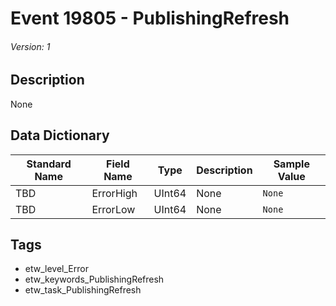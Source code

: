 # Event 19805 - PublishingRefresh
###### Version: 1

## Description
None

## Data Dictionary
|Standard Name|Field Name|Type|Description|Sample Value|
|---|---|---|---|---|
|TBD|ErrorHigh|UInt64|None|`None`|
|TBD|ErrorLow|UInt64|None|`None`|

## Tags
* etw_level_Error
* etw_keywords_PublishingRefresh
* etw_task_PublishingRefresh